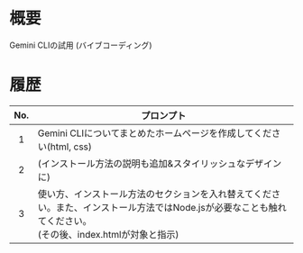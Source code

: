 # 概要
Gemini CLIの試用 (バイブコーディング)  

# 履歴

| No. | プロンプト |
|:--:|----|
| 1 | Gemini CLIについてまとめたホームページを作成してください(html, css) |
| 2 | (インストール方法の説明も追加&スタイリッシュなデザインに) |
| 3 | 使い方、インストール方法のセクションを入れ替えてください。また、インストール方法ではNode.jsが必要なことも触れてください。<br>(その後、index.htmlが対象と指示) |
